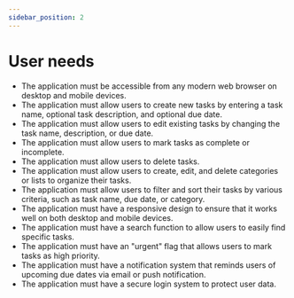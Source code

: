 ```yaml
---
sidebar_position: 2
---
```


# User needs

- The application must be accessible from any modern web browser on desktop and mobile devices.
- The application must allow users to create new tasks by entering a task name, optional task description, and optional due date.
- The application must allow users to edit existing tasks by changing the task name, description, or due date.
- The application must allow users to mark tasks as complete or incomplete.
- The application must allow users to delete tasks.
- The application must allow users to create, edit, and delete categories or lists to organize their tasks.
- The application must allow users to filter and sort their tasks by various criteria, such as task name, due date, or category.
- The application must have a responsive design to ensure that it works well on both desktop and mobile devices.
- The application must have a search function to allow users to easily find specific tasks.
- The application must have an "urgent" flag that allows users to mark tasks as high priority.
- The application must have a notification system that reminds users of upcoming due dates via email or push notification.
- The application must have a secure login system to protect user data.